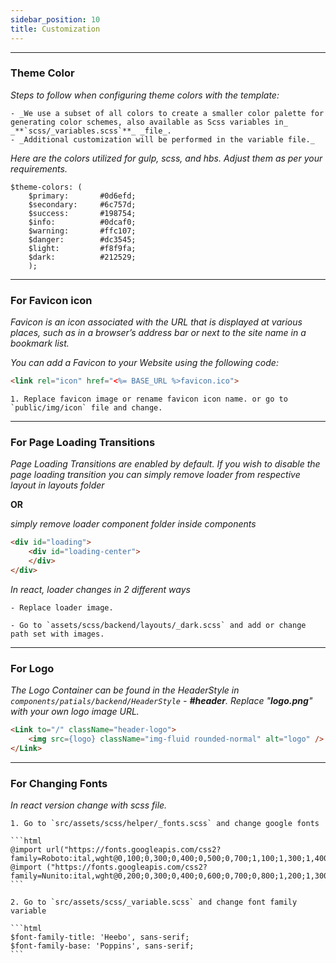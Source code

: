 ```yaml
---
sidebar_position: 10
title: Customization
---
```


<hr />

### Theme Color

_Steps to follow when configuring theme colors with the template:_

    - _We use a subset of all colors to create a smaller color palette for generating color schemes, also available as Scss variables in_ _**`scss/_variables.scss`**_ _file_.
    - _Additional customization will be performed in the variable file._

_Here are the colors utilized for gulp, scss, and hbs. Adjust them as per your requirements._

```
$theme-colors: (
    ​$primary:       #0d6efd;
    ​$secondary:     #6c757d;
    ​$success:       #198754;
    ​$info:          #0dcaf0;
    ​$warning:       #ffc107;
    ​$danger:        #dc3545;
    ​$light:         #f8f9fa;
    ​$dark:          #212529;
    ​);
```

<hr />

### For Favicon icon

_Favicon is an icon associated with the URL that is displayed at various places, such as in a browser’s address bar or next to the site name in a bookmark list._

_You can add a Favicon to your Website using the following code:_

```html
<link rel="icon" href="<%= BASE_URL %>favicon.ico">
```
    1. Replace favicon image or rename favicon icon name. or go to `public/img/icon` file and change.
<hr />

### For Page Loading Transitions

_Page Loading Transitions are enabled by default. If you wish to disable the page loading transition you can simply remove loader from respective layout in layouts folder_

**OR**

_simply remove loader component folder inside components_

```html
<div id="loading">
    <div id="loading-center">
    </div>
</div>
```

_In react, loader changes in 2 different ways_

    - Replace loader image.

    - Go to `assets/scss/backend/layouts/_dark.scss` and add or change path set with images.

<hr />

### For Logo


_The Logo Container can be found in the HeaderStyle in `components/patials/backend/HeaderStyle` - **#header**. Replace "**logo.png**" with your own logo image URL._


```html
<Link to="/" className="header-logo">
    <img src={logo} className="img-fluid rounded-normal" alt="logo" />
</Link>
```

<hr />

### For Changing Fonts

_In react version change with scss file._

    1. Go to `src/assets/scss/helper/_fonts.scss` and change google fonts
    
    ```html
    @import url("https://fonts.googleapis.com/css2?family=Roboto:ital,wght@0,100;0,300;0,400;0,500;0,700;1,100;1,300;1,400;1,500&display=swap")
    @import ("https://fonts.googleapis.com/css2?family=Nunito:ital,wght@0,200;0,300;0,400;0,600;0,700;0,800;1,200;1,300;1,400;1,600&display=swap")
    ```

    2. Go to `src/assets/scss/_variable.scss` and change font family variable
    
    ```html
    $font-family-title: 'Heebo', sans-serif;
    $font-family-base: 'Poppins', sans-serif;
    ```
    